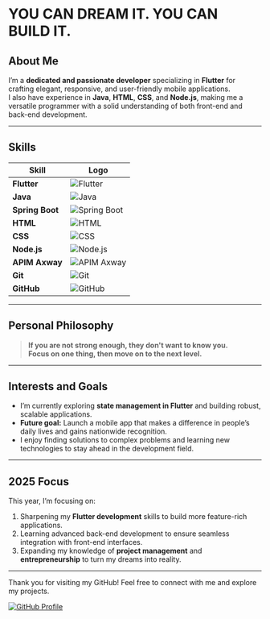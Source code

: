 # YOU CAN DREAM IT. YOU CAN BUILD IT.

## About Me

I’m a **dedicated and passionate developer** specializing in **Flutter** for crafting elegant, responsive, and user-friendly mobile applications.  
I also have experience in **Java**, **HTML**, **CSS**, and **Node.js**, making me a versatile programmer with a solid understanding of both front-end and back-end development.

---

## Skills

| Skill          | Logo                                                                                   |
|----------------|----------------------------------------------------------------------------------------|
| **Flutter**    | ![Flutter](https://cdn.jsdelivr.net/gh/devicons/devicon/icons/flutter/flutter-original.svg) |
| **Java**       | ![Java](https://cdn.jsdelivr.net/gh/devicons/devicon/icons/java/java-original.svg)          |
| **Spring Boot**| ![Spring Boot](https://cdn.jsdelivr.net/gh/devicons/devicon/icons/spring/spring-original.svg) |
| **HTML**       | ![HTML](https://cdn.jsdelivr.net/gh/devicons/devicon/icons/html5/html5-original.svg)         |
| **CSS**        | ![CSS](https://cdn.jsdelivr.net/gh/devicons/devicon/icons/css3/css3-original.svg)           |
| **Node.js**    | ![Node.js](https://miro.medium.com/v2/resize:fit:800/1*v2vdfKqD4MtmTSgNP0o5cg.png)         |
| **APIM Axway** | ![APIM Axway](https://upload.wikimedia.org/wikipedia/commons/thumb/e/ed/Axway_logo.svg/1200px-Axway_logo.svg.png) |
| **Git**        | ![Git](https://cdn.jsdelivr.net/gh/devicons/devicon/icons/git/git-plain.svg)                |
| **GitHub**     | ![GitHub](https://cdn.jsdelivr.net/gh/devicons/devicon/icons/github/github-original.svg)     |

---

## Personal Philosophy

> **If you are not strong enough, they don't want to know you.**  
> **Focus on one thing, then move on to the next level.**

---

## Interests and Goals

- I’m currently exploring **state management in Flutter** and building robust, scalable applications.
- **Future goal:** Launch a mobile app that makes a difference in people’s daily lives and gains nationwide recognition.
- I enjoy finding solutions to complex problems and learning new technologies to stay ahead in the development field.

---

## 2025 Focus

This year, I’m focusing on:

1. Sharpening my **Flutter development** skills to build more feature-rich applications.
2. Learning advanced back-end development to ensure seamless integration with front-end interfaces.
3. Expanding my knowledge of **project management** and **entrepreneurship** to turn my dreams into reality.

---

Thank you for visiting my GitHub! Feel free to connect with me and explore my projects.

[![GitHub Profile](https://img.shields.io/badge/GitHub-Visit_My_Profile-blue?style=for-the-badge&logo=github)](https://github.com/kakelay)
